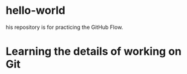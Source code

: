 # hello-world
his repository is for practicing the GitHub Flow.
# Learning the details of working on Git
